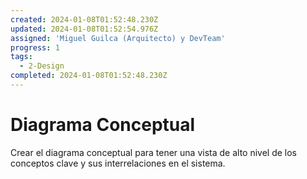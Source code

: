 ```yaml
---
created: 2024-01-08T01:52:48.230Z
updated: 2024-01-08T01:52:54.976Z
assigned: 'Miguel Guilca (Arquitecto) y DevTeam'
progress: 1
tags:
  - 2-Design
completed: 2024-01-08T01:52:48.230Z
---
```


# Diagrama Conceptual

Crear el diagrama conceptual para tener una vista de alto nivel de los conceptos clave y sus interrelaciones en el sistema.
